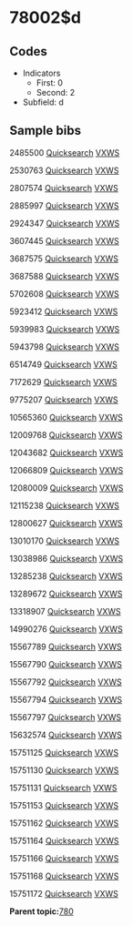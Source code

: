 # 78002$d

## Codes

-   Indicators
    -   First: 0
    -   Second: 2
-   Subfield: d

## Sample bibs

2485500 [Quicksearch](https://search.library.yale.edu/catalog/2485500) [VXWS](http://prodorbis.library.yale.edu:7014/vxws/GetHoldingsService?bibId=2485500)

2530763 [Quicksearch](https://search.library.yale.edu/catalog/2530763) [VXWS](http://prodorbis.library.yale.edu:7014/vxws/GetHoldingsService?bibId=2530763)

2807574 [Quicksearch](https://search.library.yale.edu/catalog/2807574) [VXWS](http://prodorbis.library.yale.edu:7014/vxws/GetHoldingsService?bibId=2807574)

2885997 [Quicksearch](https://search.library.yale.edu/catalog/2885997) [VXWS](http://prodorbis.library.yale.edu:7014/vxws/GetHoldingsService?bibId=2885997)

2924347 [Quicksearch](https://search.library.yale.edu/catalog/2924347) [VXWS](http://prodorbis.library.yale.edu:7014/vxws/GetHoldingsService?bibId=2924347)

3607445 [Quicksearch](https://search.library.yale.edu/catalog/3607445) [VXWS](http://prodorbis.library.yale.edu:7014/vxws/GetHoldingsService?bibId=3607445)

3687575 [Quicksearch](https://search.library.yale.edu/catalog/3687575) [VXWS](http://prodorbis.library.yale.edu:7014/vxws/GetHoldingsService?bibId=3687575)

3687588 [Quicksearch](https://search.library.yale.edu/catalog/3687588) [VXWS](http://prodorbis.library.yale.edu:7014/vxws/GetHoldingsService?bibId=3687588)

5702608 [Quicksearch](https://search.library.yale.edu/catalog/5702608) [VXWS](http://prodorbis.library.yale.edu:7014/vxws/GetHoldingsService?bibId=5702608)

5923412 [Quicksearch](https://search.library.yale.edu/catalog/5923412) [VXWS](http://prodorbis.library.yale.edu:7014/vxws/GetHoldingsService?bibId=5923412)

5939983 [Quicksearch](https://search.library.yale.edu/catalog/5939983) [VXWS](http://prodorbis.library.yale.edu:7014/vxws/GetHoldingsService?bibId=5939983)

5943798 [Quicksearch](https://search.library.yale.edu/catalog/5943798) [VXWS](http://prodorbis.library.yale.edu:7014/vxws/GetHoldingsService?bibId=5943798)

6514749 [Quicksearch](https://search.library.yale.edu/catalog/6514749) [VXWS](http://prodorbis.library.yale.edu:7014/vxws/GetHoldingsService?bibId=6514749)

7172629 [Quicksearch](https://search.library.yale.edu/catalog/7172629) [VXWS](http://prodorbis.library.yale.edu:7014/vxws/GetHoldingsService?bibId=7172629)

9775207 [Quicksearch](https://search.library.yale.edu/catalog/9775207) [VXWS](http://prodorbis.library.yale.edu:7014/vxws/GetHoldingsService?bibId=9775207)

10565360 [Quicksearch](https://search.library.yale.edu/catalog/10565360) [VXWS](http://prodorbis.library.yale.edu:7014/vxws/GetHoldingsService?bibId=10565360)

12009768 [Quicksearch](https://search.library.yale.edu/catalog/12009768) [VXWS](http://prodorbis.library.yale.edu:7014/vxws/GetHoldingsService?bibId=12009768)

12043682 [Quicksearch](https://search.library.yale.edu/catalog/12043682) [VXWS](http://prodorbis.library.yale.edu:7014/vxws/GetHoldingsService?bibId=12043682)

12066809 [Quicksearch](https://search.library.yale.edu/catalog/12066809) [VXWS](http://prodorbis.library.yale.edu:7014/vxws/GetHoldingsService?bibId=12066809)

12080009 [Quicksearch](https://search.library.yale.edu/catalog/12080009) [VXWS](http://prodorbis.library.yale.edu:7014/vxws/GetHoldingsService?bibId=12080009)

12115238 [Quicksearch](https://search.library.yale.edu/catalog/12115238) [VXWS](http://prodorbis.library.yale.edu:7014/vxws/GetHoldingsService?bibId=12115238)

12800627 [Quicksearch](https://search.library.yale.edu/catalog/12800627) [VXWS](http://prodorbis.library.yale.edu:7014/vxws/GetHoldingsService?bibId=12800627)

13010170 [Quicksearch](https://search.library.yale.edu/catalog/13010170) [VXWS](http://prodorbis.library.yale.edu:7014/vxws/GetHoldingsService?bibId=13010170)

13038986 [Quicksearch](https://search.library.yale.edu/catalog/13038986) [VXWS](http://prodorbis.library.yale.edu:7014/vxws/GetHoldingsService?bibId=13038986)

13285238 [Quicksearch](https://search.library.yale.edu/catalog/13285238) [VXWS](http://prodorbis.library.yale.edu:7014/vxws/GetHoldingsService?bibId=13285238)

13289672 [Quicksearch](https://search.library.yale.edu/catalog/13289672) [VXWS](http://prodorbis.library.yale.edu:7014/vxws/GetHoldingsService?bibId=13289672)

13318907 [Quicksearch](https://search.library.yale.edu/catalog/13318907) [VXWS](http://prodorbis.library.yale.edu:7014/vxws/GetHoldingsService?bibId=13318907)

14990276 [Quicksearch](https://search.library.yale.edu/catalog/14990276) [VXWS](http://prodorbis.library.yale.edu:7014/vxws/GetHoldingsService?bibId=14990276)

15567789 [Quicksearch](https://search.library.yale.edu/catalog/15567789) [VXWS](http://prodorbis.library.yale.edu:7014/vxws/GetHoldingsService?bibId=15567789)

15567790 [Quicksearch](https://search.library.yale.edu/catalog/15567790) [VXWS](http://prodorbis.library.yale.edu:7014/vxws/GetHoldingsService?bibId=15567790)

15567792 [Quicksearch](https://search.library.yale.edu/catalog/15567792) [VXWS](http://prodorbis.library.yale.edu:7014/vxws/GetHoldingsService?bibId=15567792)

15567794 [Quicksearch](https://search.library.yale.edu/catalog/15567794) [VXWS](http://prodorbis.library.yale.edu:7014/vxws/GetHoldingsService?bibId=15567794)

15567797 [Quicksearch](https://search.library.yale.edu/catalog/15567797) [VXWS](http://prodorbis.library.yale.edu:7014/vxws/GetHoldingsService?bibId=15567797)

15632574 [Quicksearch](https://search.library.yale.edu/catalog/15632574) [VXWS](http://prodorbis.library.yale.edu:7014/vxws/GetHoldingsService?bibId=15632574)

15751125 [Quicksearch](https://search.library.yale.edu/catalog/15751125) [VXWS](http://prodorbis.library.yale.edu:7014/vxws/GetHoldingsService?bibId=15751125)

15751130 [Quicksearch](https://search.library.yale.edu/catalog/15751130) [VXWS](http://prodorbis.library.yale.edu:7014/vxws/GetHoldingsService?bibId=15751130)

15751131 [Quicksearch](https://search.library.yale.edu/catalog/15751131) [VXWS](http://prodorbis.library.yale.edu:7014/vxws/GetHoldingsService?bibId=15751131)

15751153 [Quicksearch](https://search.library.yale.edu/catalog/15751153) [VXWS](http://prodorbis.library.yale.edu:7014/vxws/GetHoldingsService?bibId=15751153)

15751162 [Quicksearch](https://search.library.yale.edu/catalog/15751162) [VXWS](http://prodorbis.library.yale.edu:7014/vxws/GetHoldingsService?bibId=15751162)

15751164 [Quicksearch](https://search.library.yale.edu/catalog/15751164) [VXWS](http://prodorbis.library.yale.edu:7014/vxws/GetHoldingsService?bibId=15751164)

15751166 [Quicksearch](https://search.library.yale.edu/catalog/15751166) [VXWS](http://prodorbis.library.yale.edu:7014/vxws/GetHoldingsService?bibId=15751166)

15751168 [Quicksearch](https://search.library.yale.edu/catalog/15751168) [VXWS](http://prodorbis.library.yale.edu:7014/vxws/GetHoldingsService?bibId=15751168)

15751172 [Quicksearch](https://search.library.yale.edu/catalog/15751172) [VXWS](http://prodorbis.library.yale.edu:7014/vxws/GetHoldingsService?bibId=15751172)

**Parent topic:**[780](../../tags/780/780.md)

